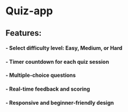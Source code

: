 #                 Quiz-app

## Features:

#### - Select difficulty level: Easy, Medium, or Hard

#### - Timer countdown for each quiz session

#### - Multiple-choice questions

#### - Real-time feedback and scoring

#### - Responsive and beginner-friendly design
